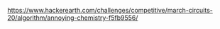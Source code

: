 https://www.hackerearth.com/challenges/competitive/march-circuits-20/algorithm/annoying-chemistry-f5fb9556/